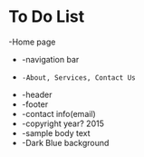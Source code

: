 # To Do List
-Home page
+   -navigation bar
+     -About, Services, Contact Us
+   -header
+   -footer
+   -contact info(email)
+   -copyright year? 2015
+   -sample body text
+   -Dark Blue background

